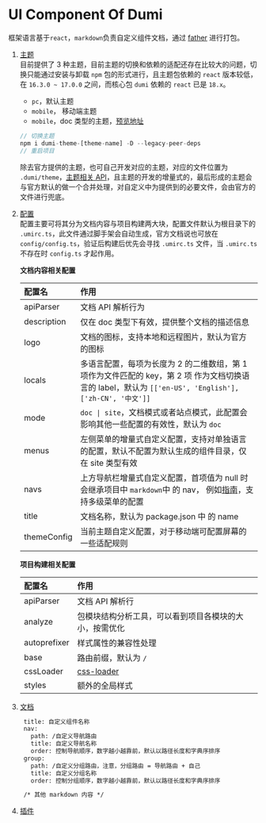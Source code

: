 # UI Component Of Dumi

框架语言基于`react`，`markdown`负责自定义组件文档，通过 [father](!https://github.com/umijs/father) 进行打包。

1. [主题](https://d.umijs.org/zh-CN/theme)  
   目前提供了 3 种主题，目前主题的切换和依赖的适配还存在比较大的问题，切换只能通过安装与卸载 `npm` 包的形式进行，且主题包依赖的 `react` 版本较低，在 `16.3.0 ~ 17.0.0` 之间，而核心包 `dumi` 依赖的 `react` 已是 `18.x`。
   - `pc`，默认主题
   - `mobile`， 移动端主题
   - `mobile`，doc 类型的主题，[预览地址](https://panel-docs.tuyacn.com/docs/getting-started)
   ```JavaScript
   // 切换主题
   npm i dumi-theme-[theme-name] -D --legacy-peer-deps
   // 重启项目
   ```
   除去官方提供的主题，也可自己开发对应的主题，对应的文件位置为 `.dumi/theme`，[主题相关 API](https://d.umijs.org/zh-CN/theme/api)，且主题的开发的增量式的，最后形成的主题会与官方默认的做一个合并处理，对自定义中为提供到的必要文件，会由官方的文件进行兜底。
2. [配置](https://d.umijs.org/zh-CN/config)  
   配置主要可将其分为文档内容与项目构建两大块，配置文件默认为根目录下的 `.umirc.ts`，此文件通过脚手架会自动生成，官方文档说也可放在 `config/config.ts`，验证后构建后优先会寻找 `.umirc.ts` 文件，当 `.umirc.ts` 不存在时 `config.ts` 才起作用。

   **文档内容相关配置**

   | 配置名 | 作用 |
   | :-- | :-- |
   | apiParser | 文档 API 解析行为 |
   | description | 仅在 doc 类型下有效，提供整个文档的描述信息 |
   | logo | 文档的图标，支持本地和远程图片，默认为官方的图标 |
   | locals | 多语言配置，每项为长度为 2 的二维数组，第 1 项作为文件匹配的 key，第 2 项 作为文档切换语言的 label，默认为 `[['en-US', 'English'], ['zh-CN', '中文']]` |
   | mode | `doc \| site`，文档模式或者站点模式，此配置会影响其他一些配置的有效性，默认为 `doc` |
   | menus | 左侧菜单的增量式自定义配置，支持对单独语言的配置，默认不配置为默认生成的组件目录，仅在 site 类型有效 |
   | navs | 上方导航栏增量式自定义配置，首项值为 null 时会继承项目中 `markdown`中 的 nav， 例如[指南](/docs/guide/introduce.md)，支持多级菜单的配置 |
   | title | 文档名称，默认为 package.json 中 的 name |
   | themeConfig | 当前主题自定义配置，对于移动端可配置屏幕的一些适配规则 |

   **项目构建相关配置**

   | 配置名       | 作用                                                                |
   | :----------- | :------------------------------------------------------------------ |
   | apiParser    | 文档 API 解析行                                                     |
   | analyze      | 包模块结构分析工具，可以看到项目各模块的大小，按需优化              |
   | autoprefixer | 样式属性的兼容性处理                                                |
   | base         | 路由前缀，默认为 `/`                                                |
   | cssLoader    | [css-loader](https://github.com/webpack-contrib/css-loader#options) |
   | styles       | 额外的全局样式                                                      |

3. [文档](/packages/react-mobile/src/Button/index.md)

   ```Markdown
    title: 自定义组件名称
    nav:
      path: /自定义导航路由
      title: 自定义导航名称
      order: 控制导航顺序，数字越小越靠前，默认以路径长度和字典序排序
    group:
      path: /自定义分组路由，注意，分组路由 = 导航路由 + 自己
      title: 自定义分组名称
      order: 控制分组顺序，数字越小越靠前，默认以路径长度和字典序排序

    /* 其他 markdown 内容 */
   ```

4. [插件](https://d.umijs.org/zh-CN/plugin)
